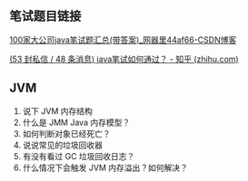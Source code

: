 ## 笔试题目链接

[100家大公司java笔试题汇总(带答案)_网器里44af66-CSDN博客](https://blog.csdn.net/sinat_25398439/article/details/53172105?locationNum=7&fps=1)

[(53 封私信 / 48 条消息) java笔试如何通过？ - 知乎 (zhihu.com)](https://www.zhihu.com/question/276956592)





## JVM

1. 说下 JVM 内存结构
2. 什么是 JMM Java 内存模型？
3. 如何判断对象已经死亡？
4. 说说常见的垃圾回收器
5. 有没有看过 GC 垃圾回收日志？
6. 什么情况下会触发 JVM 内存溢出？如何解决？


